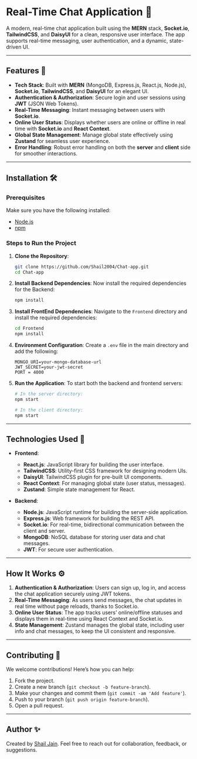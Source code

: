 # Real-Time Chat Application 🚀

A modern, real-time chat application built using the **MERN** stack, **Socket.io**, **TailwindCSS**, and **DaisyUI** for a clean, responsive user interface. The app supports real-time messaging, user authentication, and a dynamic, state-driven UI.

---

## Features 🌟
- **Tech Stack**: Built with **MERN** (MongoDB, Express.js, React.js, Node.js), **Socket.io**, **TailwindCSS**, and **DaisyUI** for an elegant UI.
- **Authentication & Authorization**: Secure login and user sessions using **JWT** (JSON Web Tokens).
- **Real-Time Messaging**: Instant messaging between users with **Socket.io**.
- **Online User Status**: Displays whether users are online or offline in real time with **Socket.io** and **React Context**.
- **Global State Management**: Manage global state effectively using **Zustand** for seamless user experience.
- **Error Handling**: Robust error handling on both the **server** and **client** side for smoother interactions.

---

## Installation 🛠️

### Prerequisites
Make sure you have the following installed:
- [Node.js](https://nodejs.org/)
- [npm](https://www.npmjs.com/)

### Steps to Run the Project

1. **Clone the Repository**:
   ```bash
   git clone https://github.com/Shail2004/Chat-app.git
   cd Chat-app
   ```

2. **Install Backend Dependencies**:
   Now install the required dependencies for the Backend:
   ```bash
   npm install
   ```

3. **Install FrontEnd Dependencies**:
   Navigate to the `Frontend` directory and install the required dependencies:
   ```bash
   cd Frontend
   npm install
   ```

4. **Environment Configuration**:
   Create a `.env` file in the main directory and add the following:
   ```env
   MONGO_URI=your-mongo-database-url
   JWT_SECRET=your-jwt-secret
   PORT = 4000
   ```

5. **Run the Application**:
   To start both the backend and frontend servers:
   ```bash
   # In the server directory:
   npm start

   # In the client directory:
   npm start
   ```

---

## Technologies Used 🧰

- **Frontend**:
  - **React.js**: JavaScript library for building the user interface.
  - **TailwindCSS**: Utility-first CSS framework for designing modern UIs.
  - **DaisyUI**: TailwindCSS plugin for pre-built UI components.
  - **React Context**: For managing global state (user status, messages).
  - **Zustand**: Simple state management for React.

- **Backend**:
  - **Node.js**: JavaScript runtime for building the server-side application.
  - **Express.js**: Web framework for building the REST API.
  - **Socket.io**: For real-time, bidirectional communication between the client and server.
  - **MongoDB**: NoSQL database for storing user data and chat messages.
  - **JWT**: For secure user authentication.

---

## How It Works ⚙️

1. **Authentication & Authorization**: Users can sign up, log in, and access the chat application securely using JWT tokens.
2. **Real-Time Messaging**: As users send messages, the chat updates in real time without page reloads, thanks to Socket.io.
3. **Online User Status**: The app tracks users’ online/offline statuses and displays them in real-time using React Context and Socket.io.
4. **State Management**: Zustand manages the global state, including user info and chat messages, to keep the UI consistent and responsive.

---

## Contributing 🤝

We welcome contributions! Here’s how you can help:
1. Fork the project.
2. Create a new branch (`git checkout -b feature-branch`).
3. Make your changes and commit them (`git commit -am 'Add feature'`).
4. Push to your branch (`git push origin feature-branch`).
5. Open a pull request.

---

## Author ✨

Created by [Shail Jain](https://github.com/Shail2004). Feel free to reach out for collaboration, feedback, or suggestions.
